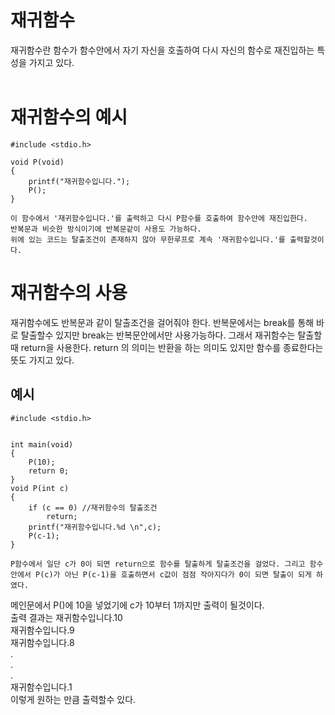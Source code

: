 <h1>재귀함수</h1>
재귀함수란 함수가 함수안에서 자기 자신을 호출하여 다시 자신의 함수로 재진입하는 특성을 가지고 있다.<br>
  
<h1>재귀함수의 예시</h1>

```
#include <stdio.h>

void P(void)
{
    printf("재귀함수입니다.");
    P();
}

이 함수에서 '재귀함수입니다.'를 출력하고 다시 P함수를 호출하여 함수안에 재진입한다.
반복문과 비슷한 방식이기에 반복문같이 사용도 가능하다. 
위에 있는 코드는 탈출조건이 존재하지 않아 무한루프로 계속 '재귀함수입니다.'를 출력할것이다.
```
<h1>재귀함수의 사용</h1>
재귀함수에도 반복문과 같이 탈출조건을 걸어줘야 한다. 반복문에서는 break를 통해 바로 탈출할수 있지만 break는 반복문안에서만 사용가능하다. 그래서 재귀함수는 탈출할때 return을 사용한다. return 의 의미는 반환을 하는 의미도 있지만 함수를 종료한다는 뜻도 가지고 있다.<br>
<h2>예시</h2>

```
#include <stdio.h>


int main(void)
{
	P(10);
	return 0;
}
void P(int c)
{
	if (c == 0) //재귀함수의 탈출조건
		return;
	printf("재귀함수입니다.%d \n",c);
	P(c-1);
}

P함수에서 일단 c가 0이 되면 return으로 함수를 탈출하게 탈출조건을 걸었다. 그리고 함수안에서 P(c)가 아닌 P(c-1)을 호출하면서 c값이 점점 작아지다가 0이 되면 탈출이 되게 하였다.
```
메인문에서 P()에 10을 넣었기에 c가 10부터 1까지만 출력이 될것이다.<br>
출력 결과는 
재귀함수입니다.10<br>
재귀함수입니다.9<br>
재귀함수입니다.8<br>
.<br>
.<br>
.<br>
재귀함수입니다.1<br>
이렇게 원하는 만큼 출력할수 있다.
